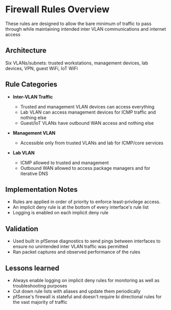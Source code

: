 # Firewall Rules Overview
These rules are designed to allow the bare minimum of traffic to pass through while maintaining intended inter VLAN communications and internet access

## Architecture
Six VLANs/subnets: trusted workstations, management devices, lab devices, VPN, guest WiFi, IoT WiFi

## Rule Categories
- **Inter-VLAN Traffic**
  - Trusted and management VLAN devices can access everything
  - Lab VLAN can access management devices for ICMP traffic and nothing else
  - Guest/IoT VLANs have outbound WAN access and nothing else

- **Management VLAN**
  - Accessible only from trusted VLANs and lab for ICMP/core services

- **Lab VLAN**
  - ICMP allowed to trusted and management
  - Outbound WAN allowed to access package managers and for iterative DNS

## Implementation Notes
- Rules are applied in order of priority to enforce least-privilege access.
- An implicit deny rule is at the bottom of every interface's rule list
- Logging is enabled on each implicit deny rule

## Validation
- Used built in pfSense diagnostics to send pings between interfaces to ensure no unintended inter VLAN traffic was permitted
- Ran packet captures and observed performance of the rules

## Lessons learned
- Always enable logging on implicit deny rules for monitoring as well as troubleshooting purposes
- Cut down rule lists with aliases and update them periodically
- pfSense's firewall is stateful and doesn't require bi directional rules for the vast majority of traffic
